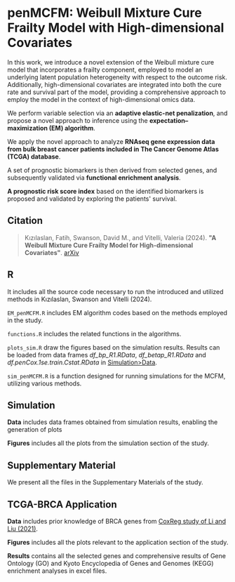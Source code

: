 # penMCFM: Weibull Mixture Cure Frailty Model with High-dimensional Covariates  

In this work, we introduce a novel extension of the Weibull mixture cure model that incorporates a frailty component, employed to model an underlying latent population heterogeneity with respect to the outcome risk. Additionally, high-dimensional covariates are integrated into both the cure rate and survival part of the model, providing a comprehensive approach to employ the model in the context of high-dimensional omics data. 
 
We perform variable selection via an **adaptive elastic-net penalization**, and propose a novel approach to inference using the **expectation–maximization (EM) algorithm**. 
 
We apply the novel approach to analyze **RNAseq gene expression data from bulk breast cancer patients included in The Cancer Genome Atlas (TCGA) database**. 

A set of prognostic biomarkers is then derived from selected genes, and subsequently validated via **functional enrichment analysis**. 

**A prognostic risk score index** based on the identified biomarkers is proposed and validated by exploring the patients' survival.
 

## Citation

 > Kızılaslan, Fatih, Swanson, David M., and Vitelli, Valeria (2024). **"A Weibull Mixture Cure Frailty Model for High-dimensional Covariates"**. [arXiv](https://arxiv.org/abs/2401.06575) 


## R

It includes all the source code necessary to run the introduced and utilized methods  in Kızılaslan, Swanson and Vitelli (2024).

``EM_penMCFM.R`` includes EM algorithm codes based on the methods employed in the study.

``functions.R`` includes the related functions in the algorithms.

``plots_sim.R`` draw the figures based on the simulation results. Results can be loaded from data frames _df_bp_R1.RData_, _df_betap_R1.RData_ and _df.penCox.1se.train.Cstat.RData_ in [Simulation>Data](https://github.com/fatihki/penMCFM/tree/main/Simulation/Data).

``sim_penMCFM.R`` is a function designed for running simulations for the MCFM, utilizing various methods.


## Simulation

**Data** includes data frames obtained from simulation results, enabling the generation of plots

**Figures** includes all the plots from the simulation section of the study.


## Supplementary Material

We present all the files in the Supplementary Materials of the study.


## TCGA-BRCA Application

**Data** includes prior knowledge of BRCA genes from [CoxReg study of Li and Liu (2021)](https://github.com/zpliulab/CoxReg).

**Figures** includes all the plots relevant to the application section of the study.

**Results** contains all the selected genes and comprehensive results of Gene Ontology (GO) and Kyoto Encyclopedia of Genes and Genomes (KEGG) enrichment analyses in excel files.

